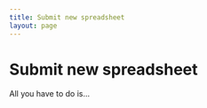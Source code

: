 ```yaml
---
title: Submit new spreadsheet
layout: page
---
```


# Submit new spreadsheet

All you have to do is...